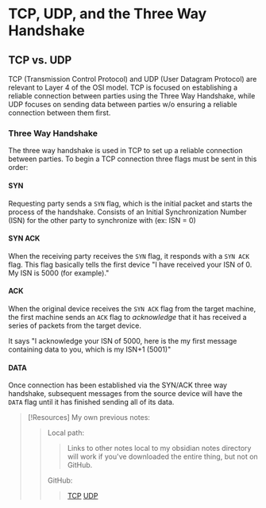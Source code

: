 
# TCP, UDP, and the Three Way Handshake

## TCP vs. UDP
TCP (Transmission Control Protocol) and UDP (User Datagram Protocol) are relevant to Layer 4 of the OSI model. TCP is focused on establishing a reliable connection between parties using the Three Way Handshake, while UDP focuses on sending data between parties w/o ensuring a reliable connection between them first.

### Three Way Handshake
The three way handshake is used in TCP to set up a reliable connection between parties. To begin a TCP connection three flags must be sent in this order:

#### SYN
Requesting party sends a `SYN` flag, which is the initial packet and starts the process of the handshake. Consists of an Initial Synchronization Number (ISN) for the other party to synchronize with (ex: ISN = 0)

#### SYN ACK
When the receiving party receives the `SYN` flag, it responds with a `SYN ACK` flag. This flag basically tells the first device "I have received your ISN of 0. My ISN is 5000 (for example)."

#### ACK
When the original device receives the `SYN ACK` flag from the target machine, the first machine sends an `ACK` flag to *acknowledge* that it has received a series of packets from the target device.

It says "I acknowledge your ISN of 5000, here is the my first message containing data to you, which is my ISN+1 (5001)"

#### DATA
Once connection has been established via the SYN/ACK three way handshake, subsequent messages from the source device will have the `DATA` flag until it has finished sending all of its data.

> [!Resources]
> My own previous notes:
> > Local path:
> > > Links to other notes local to my obsidian notes directory will work if you've downloaded the entire thing, but not on GitHub.
> > 
> > GitHub:
> > > [TCP](https://github.com/TrshPuppy/obsidian-notes/tree/main/networking/protocols/TCP.md)
> > > [UDP](https://github.com/TrshPuppy/obsidian-notes/tree/main/networking/protocols/UDP.md)
